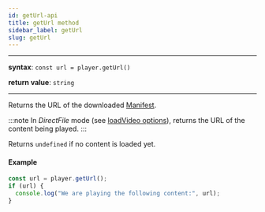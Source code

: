 ```yaml
---
id: getUrl-api
title: getUrl method
sidebar_label: getUrl
slug: getUrl
---
```


---

**syntax**: `const url = player.getUrl()`

**return value**: `string`

---

Returns the URL of the downloaded [Manifest](../../glossary.md#manifest).

:::note
In _DirectFile_ mode (see [loadVideo
options](./loadVideo_options.md#prop-transport)), returns the URL of the content
being played.
:::

Returns `undefined` if no content is loaded yet.

#### Example

```js
const url = player.getUrl();
if (url) {
  console.log("We are playing the following content:", url);
}
```
